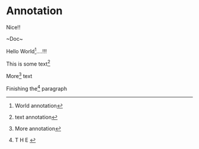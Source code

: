 # Annotation

Nice!!

~Doc~

Hello World[^1]....!!!

This is some text[^2]

More[^3] text

Finishing the[^4] paragraph

[^1]: World annotation



[^2]: text annotation



[^3]: More annotation

[^4]: T H E&#x20;
